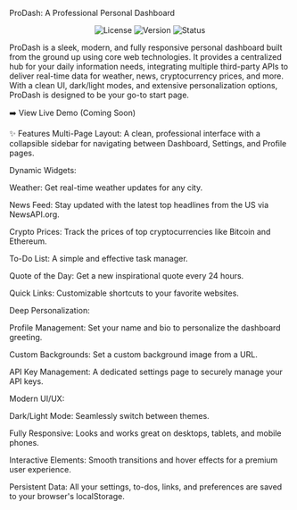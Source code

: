 ProDash: A Professional Personal Dashboard
<p align="center">
<img src="https://img.shields.io/badge/license-MIT-blue.svg" alt="License">
<img src="https://img.shields.io/badge/version-1.0.0-green.svg" alt="Version">
<img src="https://img.shields.io/badge/status-active-brightgreen.svg" alt="Status">
</p>

ProDash is a sleek, modern, and fully responsive personal dashboard built from the ground up using core web technologies. It provides a centralized hub for your daily information needs, integrating multiple third-party APIs to deliver real-time data for weather, news, cryptocurrency prices, and more. With a clean UI, dark/light modes, and extensive personalization options, ProDash is designed to be your go-to start page.

➡️ View Live Demo (Coming Soon)

✨ Features
Multi-Page Layout: A clean, professional interface with a collapsible sidebar for navigating between Dashboard, Settings, and Profile pages.

Dynamic Widgets:

Weather: Get real-time weather updates for any city.

News Feed: Stay updated with the latest top headlines from the US via NewsAPI.org.

Crypto Prices: Track the prices of top cryptocurrencies like Bitcoin and Ethereum.

To-Do List: A simple and effective task manager.

Quote of the Day: Get a new inspirational quote every 24 hours.

Quick Links: Customizable shortcuts to your favorite websites.

Deep Personalization:

Profile Management: Set your name and bio to personalize the dashboard greeting.

Custom Backgrounds: Set a custom background image from a URL.

API Key Management: A dedicated settings page to securely manage your API keys.

Modern UI/UX:

Dark/Light Mode: Seamlessly switch between themes.

Fully Responsive: Looks and works great on desktops, tablets, and mobile phones.

Interactive Elements: Smooth transitions and hover effects for a premium user experience.

Persistent Data: All your settings, to-dos, links, and preferences are saved to your browser's localStorage.
